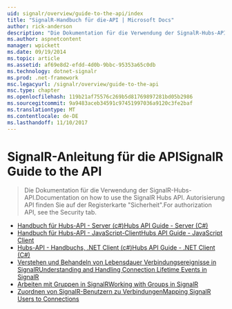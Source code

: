 ```yaml
---
uid: signalr/overview/guide-to-the-api/index
title: "SignalR-Handbuch für die-API | Microsoft Docs"
author: rick-anderson
description: "Die Dokumentation für die Verwendung der SignalR-Hubs-API. Autorisierung API finden Sie auf der Registerkarte \"Sicherheit\"."
ms.author: aspnetcontent
manager: wpickett
ms.date: 09/19/2014
ms.topic: article
ms.assetid: af69e8d2-efdd-4d0b-9bbc-95353a65c0db
ms.technology: dotnet-signalr
ms.prod: .net-framework
msc.legacyurl: /signalr/overview/guide-to-the-api
msc.type: chapter
ms.openlocfilehash: 119b21af75576c269b5d81769897281bd05b2986
ms.sourcegitcommit: 9a9483aceb34591c97451997036a9120c3fe2baf
ms.translationtype: MT
ms.contentlocale: de-DE
ms.lasthandoff: 11/10/2017
---
```

<a name="signalr-guide-to-the-api"></a><span data-ttu-id="3d3b9-104">SignalR-Anleitung für die API</span><span class="sxs-lookup"><span data-stu-id="3d3b9-104">SignalR Guide to the API</span></span>
====================
> <span data-ttu-id="3d3b9-105">Die Dokumentation für die Verwendung der SignalR-Hubs-API.</span><span class="sxs-lookup"><span data-stu-id="3d3b9-105">Documentation on how to use the SignalR Hubs API.</span></span> <span data-ttu-id="3d3b9-106">Autorisierung API finden Sie auf der Registerkarte "Sicherheit".</span><span class="sxs-lookup"><span data-stu-id="3d3b9-106">For authorization API, see the Security tab.</span></span>


- [<span data-ttu-id="3d3b9-107">Handbuch für Hubs-API - Server (c#)</span><span class="sxs-lookup"><span data-stu-id="3d3b9-107">Hubs API Guide - Server (C#)</span></span>](hubs-api-guide-server.md)
- [<span data-ttu-id="3d3b9-108">Handbuch für Hubs-API - JavaScript-Client</span><span class="sxs-lookup"><span data-stu-id="3d3b9-108">Hubs API Guide - JavaScript Client</span></span>](hubs-api-guide-javascript-client.md)
- [<span data-ttu-id="3d3b9-109">Hubs-API - Handbuchs, .NET Client (c#)</span><span class="sxs-lookup"><span data-stu-id="3d3b9-109">Hubs API Guide - .NET Client (C#)</span></span>](hubs-api-guide-net-client.md)
- [<span data-ttu-id="3d3b9-110">Verstehen und Behandeln von Lebensdauer Verbindungsereignisse in SignalR</span><span class="sxs-lookup"><span data-stu-id="3d3b9-110">Understanding and Handling Connection Lifetime Events in SignalR</span></span>](handling-connection-lifetime-events.md)
- [<span data-ttu-id="3d3b9-111">Arbeiten mit Gruppen in SignalR</span><span class="sxs-lookup"><span data-stu-id="3d3b9-111">Working with Groups in SignalR</span></span>](working-with-groups.md)
- [<span data-ttu-id="3d3b9-112">Zuordnen von SignalR-Benutzern zu Verbindungen</span><span class="sxs-lookup"><span data-stu-id="3d3b9-112">Mapping SignalR Users to Connections</span></span>](mapping-users-to-connections.md)

